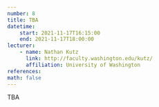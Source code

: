 ```yaml
---
number: 8
title: TBA
datetime:
    start: 2021-11-17T16:15:00
    end: 2021-11-17T18:00:00
lecturer: 
    - name: Nathan Kutz
      link: http://faculty.washington.edu/kutz/
      affiliation: University of Washington
references:
math: false
---
```


TBA